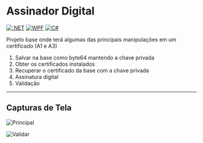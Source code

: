 # Assinador Digital
[![.NET](https://img.shields.io/badge/.NET-5C2D91?style=flat&logo=.net&logoColor=white)](https://dotnet.microsoft.com/)
[![WPF](https://img.shields.io/badge/WPF-00932F?style=flat&logo=windows&logoColor=white)](https://docs.microsoft.com/en-us/dotnet/desktop/wpf/introduction-to-wpf?view=net-7.0)
[![C#](https://img.shields.io/badge/C%23-239120?style=flat&logo=c-sharp&logoColor=white)](https://docs.microsoft.com/en-us/dotnet/csharp/)

Projeto base onde terá algumas das principais manipulações em um certificado (A1 e A3)
1. Salvar na base como byte64 mantendo a chave privada
2. Obter os certificados instalados
3. Recuperar o certificado da base com a chave privada
4. Assinatura digital
5. Validação

---

## Capturas de Tela

![Principal](https://imgs-projetos-jeyjr.netlify.app/imgs/WPF_GerenciadorCertificados/principal.png)

![Validar](https://imgs-projetos-jeyjr.netlify.app/imgs/WPF_GerenciadorCertificados/validar.png)
